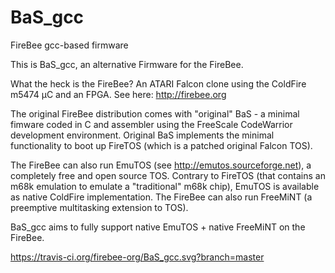 # BaS_gcc
FireBee gcc-based firmware

This is BaS_gcc, an alternative Firmware for the FireBee.

What the heck is the FireBee? An ATARI Falcon clone using the ColdFire m5474 µC and an FPGA.
See here: http://firebee.org

The original FireBee distribution comes with "original" BaS - a minimal fimware coded in C and
assembler using the FreeScale CodeWarrior development environment. Original BaS implements the minimal
functionality to boot up FireTOS (which is a patched original Falcon TOS).

The FireBee can also run EmuTOS (see http://emutos.sourceforge.net),
a completely free and open source TOS.
Contrary to FireTOS (that contains an m68k emulation to emulate a "traditional" m68k chip), EmuTOS is available as native ColdFire implementation. 
The FireBee can also run FreeMiNT (a preemptive multitasking extension to TOS).

BaS_gcc aims to fully support native EmuTOS + native FreeMiNT on the FireBee.

https://travis-ci.org/firebee-org/BaS_gcc.svg?branch=master

